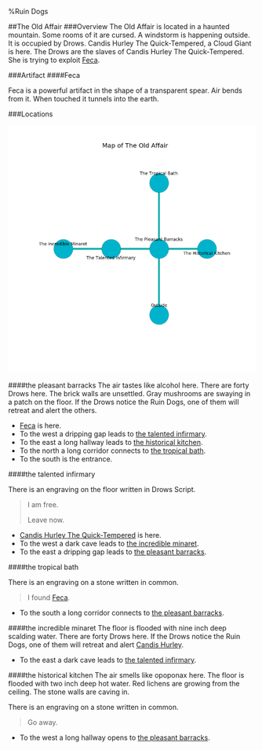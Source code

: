 %Ruin Dogs

##The Old Affair
###Overview
The Old Affair is located in a haunted mountain. Some rooms of it are cursed. A windstorm is happening outside. It is occupied by Drows. <a name="Candis-Hurley-The-Quick-Tempered"></a>Candis Hurley The Quick-Tempered, a Cloud Giant is here. The Drows are the slaves of Candis Hurley The Quick-Tempered. She  is trying to exploit [Feca](#Feca). 



###Artifact
####<a name="Feca"></a>Feca


Feca is a powerful artifact in the shape of a transparent spear. Air bends from it. When touched it tunnels into the earth. 





###Locations


![](../v2/images/The-Old-Affair.png)

####<a name="the-pleasant-barracks"></a>the pleasant barracks
The air tastes like alcohol here. There are forty Drows here. The brick walls are unsettled. Gray mushrooms are swaying in a patch on the floor. If the Drows notice the Ruin Dogs, one of them will retreat and alert the others. 



* [Feca](#Feca) is here.
* To the west a dripping gap leads to [the talented infirmary](#the-talented-infirmary).
* To the east a long hallway leads to [the historical kitchen](#the-historical-kitchen).
* To the north a long corridor connects to [the tropical bath](#the-tropical-bath).
* To the south is the entrance.


####<a name="the-talented-infirmary"></a>the talented infirmary


There is an engraving on the floor written in Drows Script. 

> I am free.
>
> Leave now.
>


* [Candis Hurley The Quick-Tempered](#Candis-Hurley-The-Quick-Tempered) is here.
* To the west a dark cave leads to [the incredible minaret](#the-incredible-minaret).
* To the east a dripping gap leads to [the pleasant barracks](#the-pleasant-barracks).


####<a name="the-tropical-bath"></a>the tropical bath


There is an engraving on a stone written in common. 

> I found [Feca](#Feca).
>


* To the south a long corridor connects to [the pleasant barracks](#the-pleasant-barracks).


####<a name="the-incredible-minaret"></a>the incredible minaret
The floor is flooded with nine inch deep scalding water. There are forty Drows here. If the Drows notice the Ruin Dogs, one of them will retreat and alert [Candis Hurley](#Candis-Hurley). 



* To the east a dark cave leads to [the talented infirmary](#the-talented-infirmary).


####<a name="the-historical-kitchen"></a>the historical kitchen
The air smells like opoponax here. The floor is flooded with two inch deep hot water. Red lichens are growing from the ceiling. The stone walls are caving in. 

There is an engraving on a stone written in common. 

> Go away.
>


* To the west a long hallway opens to [the pleasant barracks](#the-pleasant-barracks).


